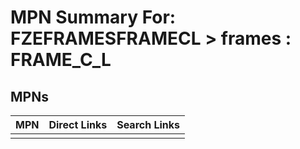 



# MPN Summary For: FZEFRAMESFRAMECL > frames : FRAME_C_L

## MPNs
  

|MPN|Direct Links|Search Links|
| :--- | :--- | :--- |
||||
